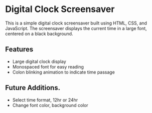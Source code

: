 # Digital Clock Screensaver

This is a simple digital clock screensaver built using HTML, CSS, and JavaScript. The screensaver displays the current time in a large font, centered on a black background. 

## Features
- Large digital clock display
- Monospaced font for easy reading
- Colon blinking animation to indicate time passage 

## Future Additions.
- Select time format, 12hr or 24hr
- Change font color, background color

